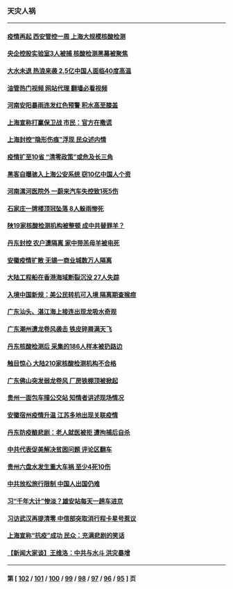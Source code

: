 ### 天灾人祸
---
#### [疫情再起 西安管控一周 上海大规模核酸检测](../../pages/ncid280/n13774283.md?07060845) 
#### [央企控股实验室3人被捕 核酸检测黑幕被聚焦](../../pages/ncid280/n13774152.md?07060845) 
#### [大水未退 热浪来袭 2.5亿中国人面临40度高温](../../pages/ncid280/n13774061.md?07060845) 
#### [油管热门视频 网站代理 翻墙必看视频](http://209.222.30.114:81/youtube.html?07060845)
#### [河南安阳暴雨连发红色预警 积水高至膝盖](../../pages/ncid280/n13774003.md?07060845) 
#### [上海宣称打赢保卫战 市民：官方在撒谎](../../pages/ncid280/n13773851.md?07060845) 
#### [上海封控“隐形伤痕”浮现 民众述内情](../../pages/ncid280/n13773324.md?07060845) 
#### [疫情扩至10省 “清零政策”或危及长三角](../../pages/ncid280/n13773328.md?07060845) 
#### [黑客自曝骇入上海公安系统 窃10亿中国人个资](../../pages/ncid280/n13773395.md?07060845) 
#### [河南漯河医院外 一蔚来汽车失控致1死5伤](../../pages/ncid280/n13773263.md?07060845) 
#### [石家庄一牌楼顶冠坠落 8人躲雨惨死](../../pages/ncid280/n13772948.md?07060845) 
#### [陕19家核酸检测机构被整顿 成中共替罪羊？](../../pages/ncid280/n13772816.md?07060845) 
#### [丹东封控 农户遭隔离 家中带羔母羊被电死](../../pages/ncid280/n13772757.md?07060845) 
#### [安徽疫情扩散 无锡一商业城数万人隔离](../../pages/ncid280/n13772567.md?07060845) 
#### [大陆工程船在香港海域断裂沉没 27人失踪](../../pages/ncid280/n13772484.md?07060845) 
#### [入境中国新规：美公民转机可入境 隔离期查猴痘](../../pages/ncid280/n13771991.md?07060845) 
#### [广东汕头、湛江海上接连出现龙吸水奇观](../../pages/ncid280/n13772011.md?07060845) 
#### [广东潮州遭龙卷风袭击 铁皮碎屑满天飞](../../pages/ncid280/n13771997.md?07060845) 
#### [丹东核酸检测后 采集的186人样本被扔路边](../../pages/ncid280/n13771666.md?07060845) 
#### [触目惊心 大陆210家核酸检测机构不合格](../../pages/ncid280/n13771435.md?07060845) 
#### [广东佛山突发弱龙卷风 厂房铁棚顶被掀起](../../pages/ncid280/n13771365.md?07060845) 
#### [贵州一面包车撞公交站 知情者讲述现场情况](../../pages/ncid280/n13771302.md?07060845) 
#### [安徽宿州疫情升温 江苏多地出现关联疫情](../../pages/ncid280/n13771257.md?07060845) 
#### [丹东防疫酿悲剧：老人就医被拒 遭拘捕后自杀](../../pages/ncid280/n13770936.md?07060845) 
#### [中共代表促美解决贫困问题 评论区翻车](../../pages/ncid280/n13770656.md?07060845) 
#### [贵州六盘水发生重大车祸 至少4死10伤](../../pages/ncid280/n13770624.md?07060845) 
#### [中共放松旅行限制 中国人出国仍难](../../pages/ncid280/n13770135.md?07060845) 
#### [习“千年大计”惨淡？雄安站每天一趟车进京](../../pages/ncid280/n13770105.md?07060845) 
#### [习访武汉再提清零 中信部突取消行程卡星号惹议](../../pages/ncid280/n13769962.md?07060845) 
#### [上海宣称“抗疫”成功 民众：充满悲剧的笑话](../../pages/ncid280/n13770034.md?07060845) 
#### [【新闻大家谈】王维洛：中共与水斗 洪灾暴增](../../pages/ncid280/n13769655.md?07060845) 

---
#### 第 [ [102](./102.md?07060845) / [101](./101.md?07060845) / [100](./100.md?07060845) / [99](./99.md?07060845) / [98](./98.md?07060845) / [97](./97.md?07060845) / [96](./96.md?07060845) / [95](./95.md?07060845) ] 页

